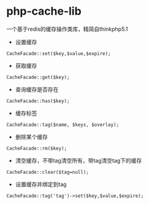# php-cache-lib
一个基于redis的缓存操作类库，精简自thinkphp5.1

- 设置缓存

`CacheFacade::set($key,$value,$expire);`

- 获取缓存

`CacheFacade::get($key);`

- 查询缓存是否存在

`CacheFacade::has($key);`

- 缓存标签

`CacheFacade::tag($name, $keys, $overlay);`

- 删除某个缓存

`CacheFacade::rm($key);`

- 清空缓存，不带tag清空所有，带tag清空tag下的缓存

`CacheFacade::clear($tag=null);`

- 设置缓存并绑定到tag

``CacheFacade::tag('tag')->set($key,$value,$expire);``
